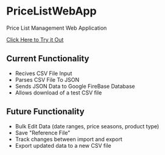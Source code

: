 # PriceListWebApp
Price List Management Web Application

[Click Here to Try it Out](https://b-helgeson.github.io/PriceListWebApp/)


## Current Functionality
* Recives CSV File Input
* Parses CSV File To JSON
* Sends JSON Data to Google FireBase Database
* Allows download of a test CSV file

## Future Functionality
* Bulk Edit Data (date ranges, price seasons, product type)
* Save "Reference File"
* Track changes between import and export
* Export updated data to a new CSV file

